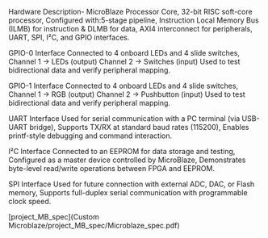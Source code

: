 Hardware Description-
MicroBlaze Processor Core,
32-bit RISC soft-core processor,
Configured with:5-stage pipeline,
Instruction Local Memory Bus (ILMB) for instruction & DLMB for data,
AXI4 interconnect for peripherals,
UART, SPI, I²C, and GPIO interfaces.

GPIO-0 Interface
Connected to 4 onboard LEDs and 4 slide switches,
Channel 1 → LEDs (output)
Channel 2 → Switches (input)
Used to test bidirectional data and verify peripheral mapping.

GPIO-1 Interface
Connected to 4 onboard LEDs and 4 slide switches,
Channel 1 → RGB (output)
Channel 2 → Pushbutton (input)
Used to test bidirectional data and verify peripheral mapping.

UART Interface
Used for serial communication with a PC terminal (via USB-UART bridge),
Supports TX/RX at standard baud rates (115200),
Enables printf-style debugging and command interaction.

I²C Interface
Connected to an EEPROM for data storage and testing,
Configured as a master device controlled by MicroBlaze,
Demonstrates byte-level read/write operations between FPGA and EEPROM.

SPI Interface
Used for future connection with external ADC, DAC, or Flash memory,
Supports full-duplex serial communication with programmable clock speed.


























[project_MB_spec](Custom Microblaze/project_MB_spec/Microblaze_spec.pdf)
